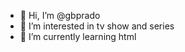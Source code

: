 - 👋 Hi, I’m @gbprado
- 👀 I’m interested in tv show and series 
- 🌱 I’m currently learning html

<!---
gbprado/gbprado is a ✨ special ✨ repository because its `README.md` (this file) appears on your GitHub profile.
You can click the Preview link to take a look at your changes.
--->
